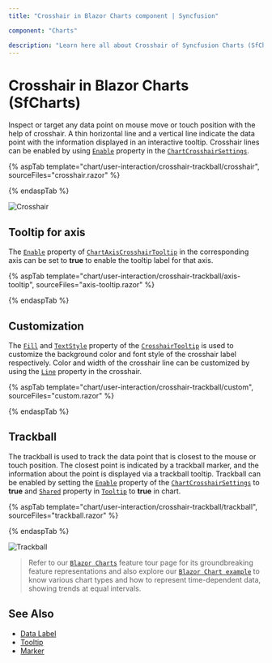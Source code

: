 ```yaml
---
title: "Crosshair in Blazor Charts component | Syncfusion"

component: "Charts"

description: "Learn here all about Crosshair of Syncfusion Charts (SfCharts) component and more."
---
```


# Crosshair in Blazor Charts (SfCharts)

Inspect or target any data point on mouse move or touch position with the help of crosshair. A thin horizontal line and a vertical line indicate the data point with the information displayed in an interactive tooltip. Crosshair lines can be enabled by using [`Enable`](https://help.syncfusion.com/cr/blazor/Syncfusion.Blazor.Charts.ChartCrosshairSettings.html#Syncfusion_Blazor_Charts_ChartCrosshairSettings_Enable) property in the [`ChartCrosshairSettings`](https://help.syncfusion.com/cr/blazor/Syncfusion.Blazor.Charts.ChartCrosshairSettings.html).

{% aspTab template="chart/user-interaction/crosshair-trackball/crosshair", sourceFiles="crosshair.razor" %}

{% endaspTab %}

![Crosshair](images/crosshair/crosshair-razor.png)

## Tooltip for axis

The [`Enable`](https://help.syncfusion.com/cr/blazor/Syncfusion.Blazor.Charts.ChartCommonCrosshairTooltip.html#Syncfusion_Blazor_Charts_ChartCommonCrosshairTooltip_Enable) property of [`ChartAxisCrosshairTooltip`](https://help.syncfusion.com/cr/blazor/Syncfusion.Blazor.Charts.ChartAxisCrosshairTooltip.html) in the corresponding axis can be set to **true** to enable the tooltip label for that axis.

{% aspTab template="chart/user-interaction/crosshair-trackball/axis-tooltip", sourceFiles="axis-tooltip.razor" %}

{% endaspTab %}

## Customization

The [`Fill`](https://help.syncfusion.com/cr/blazor/Syncfusion.Blazor.Charts.ChartCommonCrosshairTooltip.html#Syncfusion_Blazor_Charts_ChartCommonCrosshairTooltip_Fill) and [`TextStyle`](https://help.syncfusion.com/cr/blazor/Syncfusion.Blazor.Charts.ChartCommonCrosshairTooltip.html#Syncfusion_Blazor_Charts_ChartCommonCrosshairTooltip_TextStyle) property of the [`CrosshairTooltip`](https://help.syncfusion.com/cr/blazor/Syncfusion.Blazor.Charts.ChartCommonCrosshairTooltip.html) is used to customize the background color and font style of the crosshair label respectively. Color and width of the crosshair line can be customized by using the [`Line`](https://help.syncfusion.com/cr/blazor/Syncfusion.Blazor.Charts.ChartCrosshairSettings.html#Syncfusion_Blazor_Charts_ChartCrosshairSettings_Line) property in the crosshair.

{% aspTab template="chart/user-interaction/crosshair-trackball/custom", sourceFiles="custom.razor" %}

{% endaspTab %}

## Trackball

The trackball is used to track the data point that is closest to the mouse or touch position. The closest point is indicated by a trackball marker, and the information about the point is displayed via a trackball tooltip. Trackball can be enabled by setting the [`Enable`](https://help.syncfusion.com/cr/blazor/Syncfusion.Blazor.Charts.ChartCrosshairSettings.html#Syncfusion_Blazor_Charts_ChartCrosshairSettings_Enable) property of the [`ChartCrosshairSettings`](https://help.syncfusion.com/cr/blazor/Syncfusion.Blazor.Charts.ChartCrosshairSettings.html) to **true** and [`Shared`](https://help.syncfusion.com/cr/blazor/Syncfusion.Blazor.Charts.ChartTooltipSettings.html#Syncfusion_Blazor_Charts_ChartTooltipSettings_Shared) property in [`Tooltip`](https://help.syncfusion.com/cr/blazor/Syncfusion.Blazor.Charts.ChartTooltipSettings.html) to **true** in chart.

{% aspTab template="chart/user-interaction/crosshair-trackball/trackball", sourceFiles="trackball.razor" %}

{% endaspTab %}

![Trackball](images/crosshair/trackball-razor.png)

> Refer to our [`Blazor Charts`](https://www.syncfusion.com/blazor-components/blazor-charts) feature tour page for its groundbreaking feature representations and also explore our [`Blazor Chart example`](https://blazor.syncfusion.com/demos/chart/line?theme=bootstrap4) to know various chart types and how to represent time-dependent data, showing trends at equal intervals.

## See Also

* [Data Label](./data-labels)
* [Tooltip](./tool-tip)
* [Marker](./data-markers)